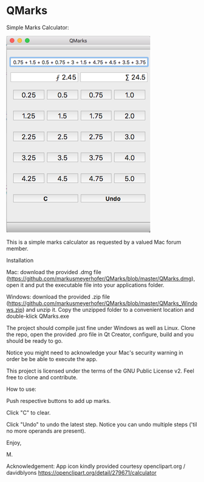 # QMarks
Simple Marks Calculator:

![Alt text](https://github.com/markusmeyerhofer/QMarks/blob/master/QMarks.png?raw=true "QMarks Screenshot")


This is a simple marks calculator as requested by a valued Mac forum member.

Installation 

Mac: download the provided .dmg file (https://github.com/markusmeyerhofer/QMarks/blob/master/QMarks.dmg), open it and put the executable file into your applications folder. 

Windows: download the provided .zip file (https://github.com/markusmeyerhofer/QMarks/blob/master/QMarks_Windows.zip) and unzip it. Copy the unzipped folder to a convenient location and double-klick QMarks.exe

The project should compile just fine under Windows as well as Linux. Clone the repo, open the provided .pro file in Qt Creator, configure, build and you should be ready to go.

Notice you might need to acknowledge your Mac's security warning in order be be able to execute the app.

This project is licensed under the terms of the GNU Public License v2. Feel free to clone and contribute. 

How to use:

Push respective buttons to add up marks. 

Click "C" to clear.

Click "Undo" to undo the latest step. Notice you can undo multiple steps ('til no more operands are present).

Enjoy, 

M.


Acknowledgement: App icon kindly provided courtesy openclipart.org / davidblyons
https://openclipart.org/detail/279671/calculator